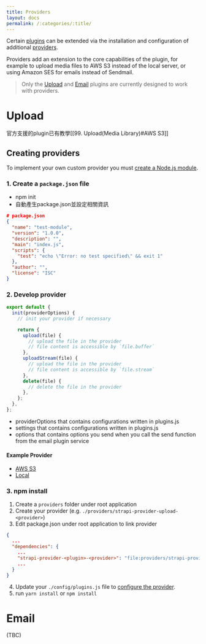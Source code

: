 ```yaml
---
title: Providers
layout: docs
permalink: /:categories/:title/
---
```



Certain [plugins](https://docs.strapi.io/user-docs/plugins) can be extended via the installation and configuration of additional [providers](https://docs.strapi.io/user-docs/plugins#providers).

Providers add an extension to the core capabilities of the plugin, for example to upload media files to AWS S3 instead of the local server, or using Amazon SES for emails instead of Sendmail.

>Only the [Upload](https://docs.strapi.io/dev-docs/plugins/upload) and [Email](https://docs.strapi.io/dev-docs/plugins/email) plugins are currently designed to work with providers.

# Upload 

官方支援的plugin已有教學[[99. Upload(Media Library)#AWS S3]]


## Creating providers

To implement your own custom provider you must [create a Node.js module](https://docs.npmjs.com/creating-node-js-modules).

### 1. Create a `package.json` file

- npm init
- 自動產生package.json並設定相關資訊

```json
# package.json
{
  "name": "test-module",
  "version": "1.0.0",
  "description": "",
  "main": "index.js",
  "scripts": {
    "test": "echo \"Error: no test specified\" && exit 1"
  },
  "author": "",
  "license": "ISC"
}
```

### 2.  Develop provider

```ts
export default {
  init(providerOptions) {
    // init your provider if necessary

    return {
      upload(file) {
        // upload the file in the provider
        // file content is accessible by `file.buffer`
      },
      uploadStream(file) {
        // upload the file in the provider
        // file content is accessible by `file.stream`
      },
      delete(file) {
        // delete the file in the provider
      },
    };
  },
};
```

- providerOptions that contains configurations written in plugins.js
- settings that contains configurations written in plugins.js
- options that contains options you send when you call the send function from the email plugin service
#### Example Provider

- [AWS S3](https://github.com/strapi/strapi/tree/main/packages/providers/upload-aws-s3)
- [Local](https://github.com/strapi/strapi/tree/main/packages/providers/upload-local)


### 3. npm install

1. Create a `providers` folder under root application
2. Create your provider (e.g. `./providers/strapi-provider-upload-<provider>`)
3. Edit package.json under root application to link provider
```json
{
  ...
  "dependencies": {
    ...
    "strapi-provider-<plugin>-<provider>": "file:providers/strapi-provider-<plugin>-<provider>",
    ...
  }
}
```

4. Update your `./config/plugins.js` file to [configure the provider](https://docs.strapi.io/dev-docs/providers#configuring-providers).
5. run `yarn install` or `npm install`

# Email


(TBC)
